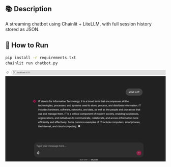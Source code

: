 ## 📚 Description

A streaming chatbot using Chainlit + LiteLLM, with full session history stored as JSON.

## 🚀 How to Run

```bash
pip install -r requirements.txt
chainlit run chatbot.py
```

![Chatbot](chatbotA5.png)
